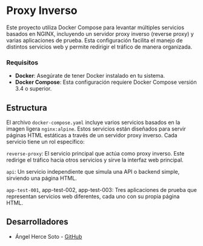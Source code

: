 # Proxy Inverso

Este proyecto utiliza Docker Compose para levantar múltiples servicios basados en NGINX, incluyendo un servidor proxy inverso (reverse proxy) y varias aplicaciones de prueba. Esta configuración facilita el manejo de distintos servicios web y permite redirigir el tráfico de manera organizada.


### Requisitos

- **Docker**: Asegúrate de tener Docker instalado en tu sistema.
- **Docker Compose**: Esta configuración requiere Docker Compose versión 3.4 o superior.


## Estructura

El archivo `docker-compose.yaml` incluye varios servicios basados en la imagen ligera `nginx:alpine`. Estos servicios están diseñados para servir páginas HTML estáticas a través de un servidor proxy inverso. Cada servicio tiene un rol específico:

`reverse-proxy`: El servicio principal que actúa como proxy inverso. Este redirige el tráfico hacia otros servicios y sirve la interfaz web principal.

`api`: Un servicio independiente que simula una API o backend simple, sirviendo una página HTML.

`app-test-001`, app-test-002, app-test-003: Tres aplicaciones de prueba que representan servicios web diferentes, cada uno con su propia página HTML.


## Desarrolladores

- Ángel Herce Soto - [GitHub](https://github.com/indenaiten)
